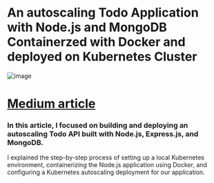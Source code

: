 # An autoscaling Todo Application with Node.js and MongoDB Containerzed with Docker and deployed on Kubernetes Cluster

![image](https://github.com/AmaniEzz/deploy-nodejs-mongodb-with-kubernetes/assets/37496018/aaddc044-b6e1-4570-81dc-76b52b74534c)


# [Medium article](https://medium.com/@amanymounas/how-to-deploy-a-containerized-node-js-api-using-kubernetes-8192c54ec465)

### In this article, I focused on building and deploying an autoscaling Todo API built with Node.js, Express.js, and MongoDB. 
I explained the step-by-step process of setting up a local Kubernetes environment, containerizing the Node.js application using Docker, and configuring a Kubernetes autoscaling deployment for our application.
